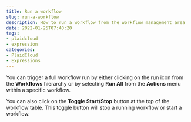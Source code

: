 ```yaml
---
title: Run a workflow
slug: run-a-workflow
description: How to run a workflow from the workflow management area
date: 2022-01-25T07:40:20
tags:
- plaidcloud
- expression
categories:
- PlaidCloud
- Expressions
---
```



You can trigger a full workflow run by either clicking on the run icon from the **Workflows** hierarchy or by selecting **Run All** from the **Actions** menu within a specific workflow.



You can also click on the **Toggle Start/Stop** button at the top of the workflow table. This toggle button will stop a running workflow or start a workflow.

